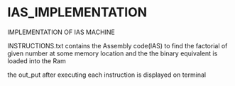 # IAS_IMPLEMENTATION

IMPLEMENTATION OF IAS MACHINE

INSTRUCTIONS.txt contains the Assembly code(IAS) to find the factorial of given number at some memory location and the the binary equivalent is loaded into the Ram

the out_put after executing each instruction is displayed on terminal
